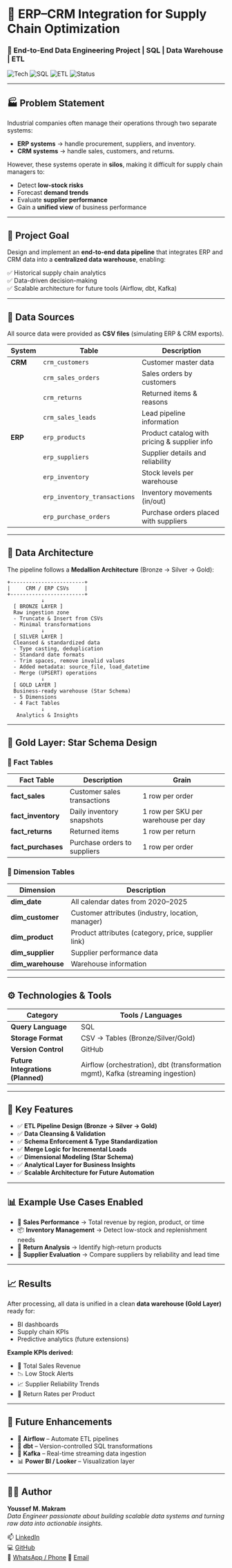 # 🚀 ERP–CRM Integration for Supply Chain Optimization

### 🧠 End-to-End Data Engineering Project | SQL | Data Warehouse | ETL

![Tech](https://img.shields.io/badge/Tech-Data%20Engineering-blue?style=flat-square)
![SQL](https://img.shields.io/badge/Language-SQL-yellow?style=flat-square)
![ETL](https://img.shields.io/badge/Process-ETL-green?style=flat-square)
![Status](https://img.shields.io/badge/Status-Completed-success?style=flat-square)

---

## 🏭 Problem Statement

Industrial companies often manage their operations through two separate systems:

- **ERP systems** → handle procurement, suppliers, and inventory.  
- **CRM systems** → handle sales, customers, and returns.  

However, these systems operate in **silos**, making it difficult for supply chain managers to:

- Detect **low-stock risks**  
- Forecast **demand trends**  
- Evaluate **supplier performance**  
- Gain a **unified view** of business performance  

---

## 🎯 Project Goal

Design and implement an **end-to-end data pipeline** that integrates ERP and CRM data into a **centralized data warehouse**, enabling:

✅ Historical supply chain analytics  
✅ Data-driven decision-making  
✅ Scalable architecture for future tools (Airflow, dbt, Kafka)

---

## 🧩 Data Sources

All source data were provided as **CSV files** (simulating ERP & CRM exports).

| System | Table | Description |
|---------|--------|-------------|
| **CRM** | `crm_customers` | Customer master data |
| | `crm_sales_orders` | Sales orders by customers |
| | `crm_returns` | Returned items & reasons |
| | `crm_sales_leads` | Lead pipeline information |
| **ERP** | `erp_products` | Product catalog with pricing & supplier info |
| | `erp_suppliers` | Supplier details and reliability |
| | `erp_inventory` | Stock levels per warehouse |
| | `erp_inventory_transactions` | Inventory movements (in/out) |
| | `erp_purchase_orders` | Purchase orders placed with suppliers |

---

## 🧱 Data Architecture

The pipeline follows a **Medallion Architecture** (Bronze → Silver → Gold):

    +------------------------+
    |     CRM / ERP CSVs     |
    +------------------------+
               ↓
      [ BRONZE LAYER ]
      Raw ingestion zone
      - Truncate & Insert from CSVs
      - Minimal transformations
               ↓
      [ SILVER LAYER ]
      Cleansed & standardized data
      - Type casting, deduplication
      - Standard date formats
      - Trim spaces, remove invalid values
      - Added metadata: source_file, load_datetime
      - Merge (UPSERT) operations
               ↓
      [ GOLD LAYER ]
      Business-ready warehouse (Star Schema)
      - 5 Dimensions
      - 4 Fact Tables
               ↓
       Analytics & Insights


---

## 🥇 Gold Layer: Star Schema Design

### 🧮 Fact Tables

| Fact Table | Description | Grain |
|-------------|-------------|-------|
| **fact_sales** | Customer sales transactions | 1 row per order |
| **fact_inventory** | Daily inventory snapshots | 1 row per SKU per warehouse per day |
| **fact_returns** | Returned items | 1 row per return |
| **fact_purchases** | Purchase orders to suppliers | 1 row per order |

### 🧩 Dimension Tables

| Dimension | Description |
|------------|-------------|
| **dim_date** | All calendar dates from 2020–2025 |
| **dim_customer** | Customer attributes (industry, location, manager) |
| **dim_product** | Product attributes (category, price, supplier link) |
| **dim_supplier** | Supplier performance data |
| **dim_warehouse** | Warehouse information |

---

## ⚙️ Technologies & Tools

| Category | Tools / Languages |
|-----------|-------------------|
| **Query Language** | SQL |
| **Storage Format** | CSV → Tables (Bronze/Silver/Gold) |
| **Version Control** | GitHub |
| **Future Integrations (Planned)** | Airflow (orchestration), dbt (transformation mgmt), Kafka (streaming ingestion) |

---

## 🧠 Key Features

- ✅ **ETL Pipeline Design (Bronze → Silver → Gold)**
- ✅ **Data Cleansing & Validation**
- ✅ **Schema Enforcement & Type Standardization**
- ✅ **Merge Logic for Incremental Loads**
- ✅ **Dimensional Modeling (Star Schema)**
- ✅ **Analytical Layer for Business Insights**
- ✅ **Scalable Architecture for Future Automation**

---

## 📊 Example Use Cases Enabled

- 🧾 **Sales Performance** → Total revenue by region, product, or time  
- 📦 **Inventory Management** → Detect low-stock and replenishment needs  
- 🔁 **Return Analysis** → Identify high-return products  
- 🚚 **Supplier Evaluation** → Compare suppliers by reliability and lead time  

---

## 📈 Results

After processing, all data is unified in a clean **data warehouse (Gold Layer)** ready for:

- BI dashboards  
- Supply chain KPIs  
- Predictive analytics (future extensions)

**Example KPIs derived:**

- 🧾 Total Sales Revenue  
- 📉 Low Stock Alerts  
- 📈 Supplier Reliability Trends  
- 🔄 Return Rates per Product  

---

## 🔮 Future Enhancements

- 🚀 **Airflow** – Automate ETL pipelines  
- 🧱 **dbt** – Version-controlled SQL transformations  
- 📡 **Kafka** – Real-time streaming data ingestion  
- 📊 **Power BI / Looker** – Visualization layer  

---

## 👨‍💻 Author

**Youssef M. Makram**  
_Data Engineer passionate about building scalable data systems and turning raw data into actionable insights._

📫 [LinkedIn](https://www.linkedin.com/in/youssef-m-makram-m-osman-659a56233/)  
💻 [GitHub](https://github.com/YoussefMakram27)  
📱 [WhatsApp / Phone](https://wa.me/201281446248)
📧 [Email](youssefmakram2108@gmail.com)  


